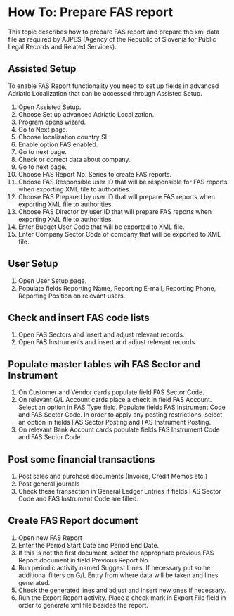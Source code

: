 # How To: Prepare FAS report

This topic describes how to prepare FAS report and prepare the xml data file as required by AJPES (Agency of the Republic of Slovenia for Public Legal Records and Related Services).

## Assisted Setup

To enable FAS Report functionality you need to set up fields in advanced Adriatic Localization that can be accessed through Assisted Setup.

1. Open Assisted Setup.
2. Choose Set up advanced Adriatic Localization.
3. Program opens wizard.
4. Go to Next page.
5. Choose localization country SI.
6. Enable option FAS enabled.
7. Go to next page.
8. Check or correct data about company.
9. Go to next page.
10. Choose FAS Report No. Series to create FAS reports.
11. Choose FAS Responsible user ID that will be responsible for FAS reports when exporting XML file to authorities.
12. Choose FAS Prepared by user ID that will prepare FAS reports when exporting XML file to authorities.
13. Choose FAS Director by user ID that will prepare FAS reports when exporting XML file to authorities.
14. Enter Budget User Code that will be exported to XML file.
15. Enter Company Sector Code of company that will be exported to XML file.

## User Setup

1. Open User Setup page.
2. Populate fields Reporting Name, Reporting E-mail, Reporting Phone, Reporting Position on relevant users.

## Check and insert FAS code lists

1. Open FAS Sectors and insert and adjust relevant records.
2. Open FAS Instruments and insert and adjust relevant records.

## Populate master tables wih FAS Sector and Instrument

1. On Customer and Vendor cards populate field FAS Sector Code.
2. On relevant G/L Account cards place a check in field FAS Account. Select an option in FAS Type field. Populate fields FAS Instrument Code and FAS Sector Code. In order to apply any posting restrictions, select an option in fields FAS Sector Posting and FAS Instrument Posting.
3. On relevant Bank Account cards populate fields FAS Instrument Code and FAS Sector Code.

## Post some financial transactions

1. Post sales and purchase documents (Invoice, Credit Memos etc.)
2. Post general journals
3. Check these transaction in General Ledger Entries if fields FAS Sector Code and FAS Instrument Code are filled.

## Create FAS Report document

1. Open new FAS Report
2. Enter the Period Start Date and Period End Date.
3. If this is not the first document, select the appropriate previous FAS Report document in field Previous Report No.
4. Run periodic activity named Suggest Lines. If necessary put some additional filters on G/L Entry from where data will be taken and lines generated.
5. Check the generated lines and adjust and insert new ones if necessary.
6. Run the Export Report activity. Place a check mark in Export File field in order to generate xml file besides the report.